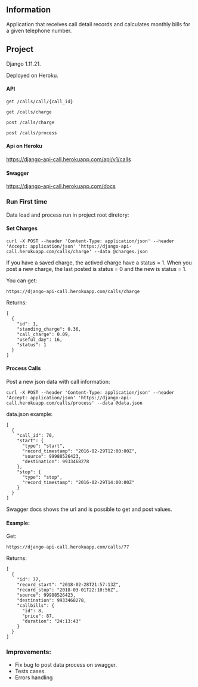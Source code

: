 ## Information
Application that receives call detail records and calculates monthly bills for a given telephone number.

## Project
Django 1.11.21.

Deployed on Heroku.

#### API

    get /calls/call/{call_id} 

    get /calls/charge 

    post /calls/charge 

    post /calls/process 

#### Api on Heroku 
https://django-api-call.herokuapp.com/api/v1/calls

#### Swagger
https://django-api-call.herokuapp.com/docs

### Run First time
Data load and process run in project root diretory:

#### Set Charges

    curl -X POST --header 'Content-Type: application/json' --header 'Accept: application/json' 'https://django-api-call.herokuapp.com/calls/charge' --data @charges.json

If you have a saved charge, the actived charge have a status = 1. When you post a new charge, the last posted is status = 0 and the new is status = 1.

You can get:

    https://django-api-call.herokuapp.com/calls/charge
    
Returns:

    [
      {
        "id": 1,
        "standing_charge": 0.36,
        "call_charge": 0.09,
        "useful_day": 16,
        "status": 1
      }
    ]
        

#### Process Calls

Post a new json data with call information:

    curl -X POST --header 'Content-Type: application/json' --header 'Accept: application/json' 'https://django-api-call.herokuapp.com/calls/process' --data @data.json
    
data.json example:

    [
      {
        "call_id": 70,
        "start": {
          "type": "start",
          "record_timestamp": "2016-02-29T12:00:00Z",
          "source": 99988526423,
          "destination": 9933468278
        },
        "stop": {
          "type": "stop",
          "record_timestamp": "2016-02-29T14:00:00Z"
        }
      }
    ]

Swagger docs shows the url and is possible to get and post values.

#### Example:

  Get:
    
    https://django-api-call.herokuapp.com/calls/77

  Returns:

    [
      {
        "id": 77,
        "record_start": "2018-02-28T21:57:13Z",
        "record_stop": "2018-03-01T22:10:56Z",
        "source": 99988526423,
        "destination": 9933468278,
        "callbills": {
          "id": 8,
          "price": 87,
          "duration": "24:13:43"
        }
      }
    ]
    
### Improvements:
    
- Fix bug to post data process on swagger.
- Tests cases.
- Errors handling

